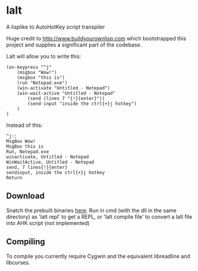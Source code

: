 # lalt
A lisplike to AutoHotKey script transpiler

Huge credit to http://www.buildyourownlisp.com which bootstrapped this project and supplies a significant part of the codebase.

Lalt will allow you to write this:

```
(on-keypress "^j"
	(msgbox "Wow!")
	(msgbox "this is")
	(run "Notepad.exe")
	(win-activate "Untitled - Notepad")
	(win-wait-active "Untitled - Notepad"
		(send (lines 7 "{!}{enter}"))
		(send-input "inside the ctrl{+}j hotkey")
	)
)
```

Instead of this:

```
^j::
MsgBox Wow!
MsgBox this is
Run, Notepad.exe
winactivate, Untitled - Notepad
WinWaitActive, Untitled - Notepad
send, 7 lines{!}{enter}
sendinput, inside the ctrl{+}j hotkey
Return
```

Download
--------

Snatch the prebuilt binaries [here](https://github.com/ianremsen/lalt/releases/new).
Run in cmd (with the dll in the same directory) as 'lalt repl' to get a REPL, or 'lalt compile file' to convert a lalt file into AHK script (not implemented)

Compiling
---------

To compile you currently require Cygwin and the equivalent libreadline and libcurses.
